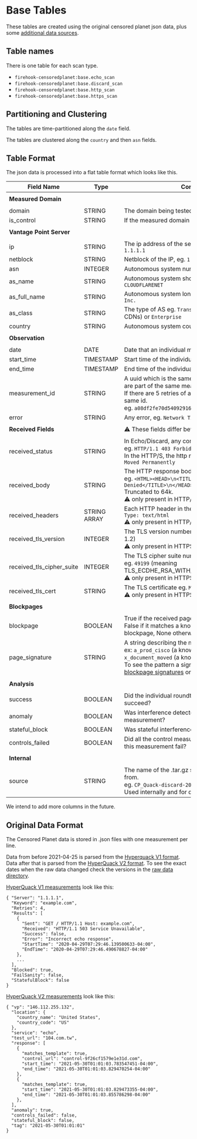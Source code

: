 # Base Tables

These tables are created using the original censored planet json data, plus some
[additional data sources](../pipeline/metadata/).

## Table names

There is one table for each scan type.

- `firehook-censoredplanet:base.echo_scan`
- `firehook-censoredplanet:base.discard_scan`
- `firehook-censoredplanet:base.http_scan`
- `firehook-censoredplanet:base.https_scan`

## Partitioning and Clustering

The tables are time-partitioned along the `date` field.

The tables are clustered along the `country` and then `asn` fields.

## Table Format

The json data is processed into a flat table format which looks like this.

| Field Name                | Type         | Contains |
| ------------------------- | ------------ | -------- |
|                           |
| **Measured Domain**       |
|                           |
| domain                    | STRING       | The domain being tested, eg. `example.com` |
| is_control                | STRING       | If the measured domain a control domain? |
|                           |
| **Vantage Point Server**  |
|                           |
| ip                        | STRING       | The ip address of the server being tested, eg. `1.1.1.1` |
| netblock                  | STRING       | Netblock of the IP, eg. `1.1.1.0/24` |
| asn                       | INTEGER      | Autonomous system number, eg. `13335` |
| as_name                   | STRING       | Autonomous system short name, eg. `CLOUDFLARENET` |
| as_full_name              | STRING       | Autonomous system long name, eg. `Cloudflare, Inc.` |
| as_class                  | STRING       | The type of AS eg. `Transit/Access`, `Content` (for CDNs) or `Enterprise` |
| country                   | STRING       | Autonomous system country, eg. `US` |
|                           |
| **Observation**           |
|                           |
| date                      | DATE         | Date that an individual measurement was taken |
| start_time                | TIMESTAMP    | Start time of the individual measurement |
| end_time                  | TIMESTAMP    | End time of the individual measurement |
| measurement_id            | STRING       | A uuid which is the same for observations which are part of the same measurement. </br> If there are 5 retries of a scan they will all have the same id. </br> eg. `a08df2fe70d54092916b8df87e330f47` |
| error                     | STRING       | Any error, eg. `Network Timeout` |
|                           |
| **Received Fields**       |              | :warning: These fields differ between scan types |
|                           |
| received_status           | STRING       | In Echo/Discard, any content received on the wire, eg. `HTTP/1.1 403 Forbidden` </br> In the HTTP/S, the http response status, eg. `301 Moved Permanently` |
| received_body             | STRING       | The HTTP response body </br> eg. `<HTML><HEAD>\n<TITLE>Access Denied</TITLE>\n</HEAD></HTML>` </br> Truncated to 64k. </br> :warning: only present in HTTP/S tables |
| received_headers          | STRING ARRAY | Each HTTP header in the response eg. `Content-Type: text/html` </br> :warning: only present in HTTP/S tables |
| received_tls_version      | INTEGER      | The TLS version number eg. `771` (meaning TLS 1.2) </br> :warning: only present in HTTPS tables |
| received_tls_cipher_suite | INTEGER      | The TLS cipher suite number </br> eg. `49199` (meaning TLS_ECDHE_RSA_WITH_AES_128_GCM_SHA256) </br> :warning: only present in HTTPS tables |
| received_tls_cert         | STRING       | The TLS certificate eg. `MIIG1DCCBb...` </br> :warning: only present in HTTPS tables |
|                           |
| **Blockpages**            |
|                           |
| blockpage                 | BOOLEAN      | True if the received page matches a blockpage, False if it matches a known false positive blockpage, None otherwise. |
| page_signature            | STRING      | A string describing the matched page </br> ex: `a_prod_cisco` (a know blockpage) or `x_document_moved` (a known false positive). </br> To see the pattern a signature matches check [blockpage signatures](https://github.com/censoredplanet/censoredplanet-analysis/blob/master/pipeline/metadata/data/blockpage_signatures.json) or [false positive signatures](https://github.com/censoredplanet/censoredplanet-analysis/blob/master/pipeline/metadata/data/false_positive_signatures.json) |
|                           |
| **Analysis**              |
|                           |
| success                   | BOOLEAN      | Did the individual roundtrip measurement succeed? |
| anomaly                   | BOOLEAN      | Was interference detected in the overall measurement? |
| stateful_block            | BOOLEAN      | Was stateful interference detected? |
| controls_failed            | BOOLEAN     | Did all the control measurements connected to this measurement fail? |
|                           |
| **Internal**              |
|                           |
| source                    | STRING       | The name of the .tar.gz scan file this row came from. </br> eg. `CP_Quack-discard-2020-08-20-05-58-35` </br> Used internally and for debugging |

We intend to add more columns in the future.

## Original Data Format

The Censored Planet data is stored in .json files with one measurement per line.

Data from before 2021-04-25 is parsed from the [Hyperquack V1 format](https://github.com/censoredplanet/censoredplanet/blob/master/docs/hyperquackv1.rst). Data after that is parsed from the [HyperQuack V2 format](https://github.com/censoredplanet/censoredplanet/blob/master/docs/hyperquackv2.rst). To see the exact dates when the raw data changed check the versions in the [raw data directory](https://censoredplanet.org/data/raw).

[HyperQuack V1 measurements](https://github.com/censoredplanet/censoredplanet/blob/master/docs/hyperquackv1.rst) look like this:

```
{ "Server": "1.1.1.1",
  "Keyword": "example.com",
  "Retries": 4,
  "Results": [
    {
      "Sent": "GET / HTTP/1.1 Host: example.com",
      "Received": "HTTP/1.1 503 Service Unavailable",
      "Success": false,
      "Error": "Incorrect echo response",
      "StartTime": "2020-04-29T07:29:46.139500633-04:00",
      "EndTime": "2020-04-29T07:29:46.490678827-04:00"
    },
    ...
  ],
  "Blocked": true,
  "FailSanity": false,
  "StatefulBlock": false
}
```

[HyperQuack V2 measurements](https://github.com/censoredplanet/censoredplanet/blob/master/docs/hyperquackv2.rst) look like this:

```
{ "vp": "146.112.255.132",
  "location": {
    "country_name": "United States",
    "country_code": "US"
  },
  "service": "echo",
  "test_url": "104.com.tw",
  "response": [
    {
      "matches_template": true,
      "control_url": "control-9f26cf1579e1e31d.com",
      "start_time": "2021-05-30T01:01:03.783547451-04:00",
      "end_time": "2021-05-30T01:01:03.829470254-04:00"
    },
    {
      "matches_template": true,
      "start_time": "2021-05-30T01:01:03.829473355-04:00",
      "end_time": "2021-05-30T01:01:03.855786298-04:00"
    },
  ],
  "anomaly": true,
  "controls_failed": false,
  "stateful_block": false,
  "tag": "2021-05-30T01:01:01"
}
```